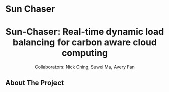 # Sun Chaser
<h1 align="center">Sun-Chaser: Real-time dynamic load balancing for carbon aware cloud computing</h1>
<p align="center">
Collaborators: Nick Ching, Suwei Ma, Avery Fan
</p>



## About The Project
